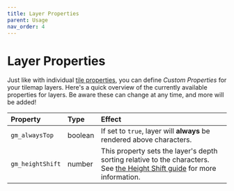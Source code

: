 ```yaml
---
title: Layer Properties
parent: Usage
nav_order: 4
---
```


# Layer Properties
Just like with individual [tile properties](tile-properties), you can define *Custom Properties* for your tilemap layers. Here's a quick overview of the currently available properties for layers. Be aware these can change at any time, and more will be added!

| Property         | Type    | Effect                                                                 |
|:-----------------|:--------|:-----------------------------------------------------------------------|
| `gm_alwaysTop`   | boolean | If set to `true`, layer will **always** be rendered above characters.  |
| `gm_heightShift` | number  | This property sets the layer's depth sorting relative to the characters. See [the Height Shift guide](../features/height-shift) for more information.  |
